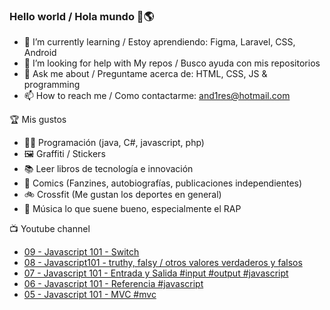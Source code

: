### Hello world / Hola mundo 👋🌎

<!--
**xaca/xaca** is a ✨ _special_ ✨ repository because its `README.md` (this file) appears on your GitHub profile.

Here are some ideas to get you started:
-->

- 🌱 I’m currently learning / Estoy aprendiendo: Figma, Laravel, CSS, Android
- 🤔 I’m looking for help with My repos / Busco ayuda con mis repositorios
- 💬 Ask me about / Preguntame acerca de: HTML, CSS, JS & programming 
- 📫 How to reach me / Como contactarme: and1res@hotmail.com

🏆 Mis gustos
- 👨‍💻 Programación (java, C#, javascript, php)
- 🖼️ Graffiti / Stickers
- 📚 Leer libros de tecnología e innovación
- 💢 Comics (Fanzines, autobiografías, publicaciones independientes)
- 🚲 Crossfit (Me gustan los deportes en general)
- 🎤 Música lo que suene bueno, especialmente el RAP
<!--
📝 Frases
- "I only smile in the dark, I only smile when it's complicated" Raybiez
- "De lo que ves créete la mitad de lo que no ves no te creas nada" Kase O
-->
📺 Youtube channel
<!-- BLOG-POST-LIST:START -->
- [09 - Javascript 101 - Switch](https://www.youtube.com/watch?v=IfUj-1blD2E)
- [08 - Javascript101 -  truthy, falsy / otros valores verdaderos y falsos](https://www.youtube.com/watch?v=2IUqe_ASkt0)
- [07 - Javascript 101 - Entrada y Salida #input #output #javascript](https://www.youtube.com/watch?v=bwikk778jN4)
- [06 - Javascript 101 - Referencia #javascript](https://www.youtube.com/watch?v=v7l2iNGlxNQ)
- [05 - Javascript 101 - MVC #mvc](https://www.youtube.com/watch?v=gz83P7hBQ1w)
<!-- BLOG-POST-LIST:END -->
